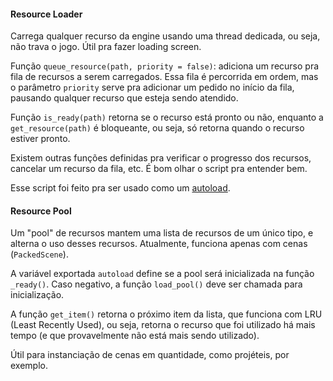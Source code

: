 #### Resource Loader
Carrega qualquer recurso da engine usando uma thread dedicada, ou seja, não
trava o jogo. Útil pra fazer loading screen.

Função `queue_resource(path, priority = false)`: adiciona um recurso pra fila
de recursos a serem carregados. Essa fila é percorrida em ordem, mas o
parâmetro `priority` serve pra adicionar um pedido no início da fila, pausando
qualquer recurso que esteja sendo atendido.

Função `is_ready(path)` retorna se o recurso está pronto ou não, enquanto a
`get_resource(path)` é bloqueante, ou seja, só retorna quando o recurso estiver
pronto.

Existem outras funções definidas pra verificar o progresso dos recursos,
cancelar um recurso da fila, etc. É bom olhar o script pra entender bem.

Esse script foi feito pra ser usado como um [autoload](http://docs.godotengine.org/en/stable/learning/step_by_step/singletons_autoload.html).

#### Resource Pool
Um "pool" de recursos mantem uma lista de recursos de um único tipo, e alterna
o uso desses recursos. Atualmente, funciona apenas com cenas (`PackedScene`).

A variável exportada `autoload` define se a pool será inicializada na função
`_ready()`. Caso negativo, a função `load_pool()` deve ser chamada para
inicialização.

A função `get_item()` retorna o próximo item da lista, que funciona com LRU
(Least Recently Used), ou seja, retorna o recurso que foi utilizado há mais
tempo (e que provavelmente não está mais sendo utilizado).

Útil para instanciação de cenas em quantidade, como projéteis, por exemplo.

